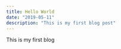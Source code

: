 ```yaml
---
title: Hello World
date: "2019-05-11"
description: "This is my first blog post"
---
```


This is my first blog
